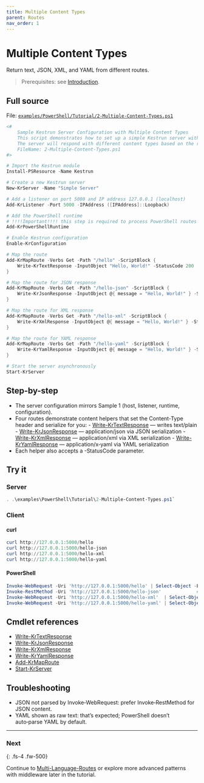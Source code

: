 ```yaml
---
title: Multiple Content Types
parent: Routes
nav_order: 1
---
```


# Multiple Content Types

Return text, JSON, XML, and YAML from different routes.

> Prerequisites: see [Introduction][Introduction].

## Full source

File: [`examples/PowerShell/Tutorial/2-Multiple-Content-Types.ps1`][2-Multiple-Content-Types.ps1]

```powershell
<#
    Sample Kestrun Server Configuration with Multiple Content Types
    This script demonstrates how to set up a simple Kestrun server with multiple routes.
    The server will respond with different content types based on the requested route.
    FileName: 2-Multiple-Content-Types.ps1
#>

# Import the Kestrun module
Install-PSResource -Name Kestrun

# Create a new Kestrun server
New-KrServer -Name "Simple Server"

# Add a listener on port 5000 and IP address 127.0.0.1 (localhost)
Add-KrListener -Port 5000 -IPAddress ([IPAddress]::Loopback)

# Add the PowerShell runtime
# !!!!Important!!!! this step is required to process PowerShell routes and middlewares
Add-KrPowerShellRuntime

# Enable Kestrun configuration
Enable-KrConfiguration

# Map the route
Add-KrMapRoute -Verbs Get -Path "/hello" -ScriptBlock {
    Write-KrTextResponse -InputObject "Hello, World!" -StatusCode 200
}

# Map the route for JSON response
Add-KrMapRoute -Verbs Get -Path "/hello-json" -ScriptBlock {
    Write-KrJsonResponse -InputObject @{ message = "Hello, World!" } -StatusCode 200
}

# Map the route for XML response
Add-KrMapRoute -Verbs Get -Path "/hello-xml" -ScriptBlock {
    Write-KrXmlResponse -InputObject @{ message = "Hello, World!" } -StatusCode 200
}

# Map the route for YAML response
Add-KrMapRoute -Verbs Get -Path "/hello-yaml" -ScriptBlock {
    Write-KrYamlResponse -InputObject @{ message = "Hello, World!" } -StatusCode 200
}

# Start the server asynchronously
Start-KrServer
```

## Step-by-step

- The server configuration mirrors Sample 1 (host, listener, runtime, configuration).
- Four routes demonstrate content helpers that set the Content‑Type header and serialize for you:
      - [Write-KrTextResponse][Write-KrTextResponse] — writes text/plain
      - [Write-KrJsonResponse][Write-KrJsonResponse] — application/json via JSON serialization
      - [Write-KrXmlResponse][Write-KrXmlResponse] — application/xml via XML serialization
      - [Write-KrYamlResponse][Write-KrYamlResponse] — application/x‑yaml via YAML serialization
- Each helper also accepts a -StatusCode parameter.

## Try it

### Server

```powershell
. .\examples\PowerShell\Tutorial\2-Multiple-Content-Types.ps1`
```

### Client

#### curl

```powershell
curl http://127.0.0.1:5000/hello
curl http://127.0.0.1:5000/hello-json
curl http://127.0.0.1:5000/hello-xml
curl http://127.0.0.1:5000/hello-yaml
```

#### PowerShell

```powershell
Invoke-WebRequest -Uri 'http://127.0.0.1:5000/hello' | Select-Object -ExpandProperty Content
Invoke-RestMethod -Uri 'http://127.0.0.1:5000/hello-json'             # auto-parses JSON
Invoke-WebRequest -Uri 'http://127.0.0.1:5000/hello-xml'  | Select-Object -ExpandProperty Content
Invoke-WebRequest -Uri 'http://127.0.0.1:5000/hello-yaml' | Select-Object -ExpandProperty Content
```

## Cmdlet references

- [Write-KrTextResponse][Write-KrTextResponse]
- [Write-KrJsonResponse][Write-KrJsonResponse]
- [Write-KrXmlResponse][Write-KrXmlResponse]
- [Write-KrYamlResponse][Write-KrYamlResponse]
- [Add-KrMapRoute][Add-KrMapRoute]
- [Start-KrServer][Start-KrServer]

## Troubleshooting

- JSON not parsed by Invoke‑WebRequest: prefer Invoke‑RestMethod for JSON content.
- YAML shown as raw text: that’s expected; PowerShell doesn’t auto‑parse YAML by default.

---

### Next

{: .fs-4 .fw-500}

Continue to [Multi-Language-Routes][Next] or explore more advanced patterns with middleware later in the tutorial.

[Write-KrTextResponse]: /docs/pwsh/cmdlets/Write-KrTextResponse
[Write-KrJsonResponse]: /docs/pwsh/cmdlets/Write-KrJsonResponse
[Write-KrXmlResponse]: /docs/pwsh/cmdlets/Write-KrXmlResponse
[Write-KrYamlResponse]: /docs/pwsh/cmdlets/Write-KrYamlResponse
[Add-KrMapRoute]: /docs/pwsh/cmdlets/Add-KrMapRoute
[Start-KrServer]: /docs/pwsh/cmdlets/Start-KrServer
[Next]: ./2.Multi-Language-Routes
[2-Multiple-Content-Types.ps1]: https://github.com/Kestrun/Kestrun/blob/main/examples/PowerShell/Tutorial/2-Multiple-Content-Types.ps1
[Introduction]: [./Introduction#prerequisites]
